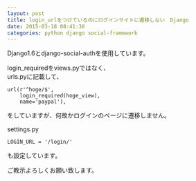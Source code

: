 ```yaml
---
layout: post
title: login_urlをつけているのにログインサイトに遷移しない　Django
date: 2015-03-18 08:41:30
categories: python django social-framework
---
```

<!-- {% raw %} -->
<p>Django1.6とdjango-social-authを使用しています。</p>

<p>login_requiredをviews.pyではなく、<br>
urls.pyに記載して、</p>

<pre><code>url(r'^hoge/$',
    login_required(hoge_view),
    name='paypal'),
</code></pre>

<p>をしていますが、何故かログインのページに遷移しません。</p>

<p>settings.py</p>

<pre><code>LOGIN_URL = '/login/'
</code></pre>

<p>も設定しています。</p>

<p>ご教示よろしくお願い致します。</p>
<!-- {% endraw %} -->
